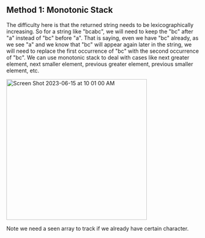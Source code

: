 ## Method 1: Monotonic Stack

The difficulty here is that the returned string needs to be lexicographically increasing. So for a string like "bcabc", we will need to keep the
"bc" after "a" instead of "bc" before "a". That is saying, even we have "bc" already, as we see "a" and we know that "bc" will appear again
later in the string, we will need to replace the first occurrence of "bc" with the second occurrence of "bc". We can use monotonic stack
to deal with cases like next greater element, next smaller element, previous greater element, previous smaller element, etc.

<img width="367" alt="Screen Shot 2023-06-15 at 10 01 00 AM" src="https://github.com/MaiJi97/Leetcode/assets/106039830/caef5e9c-b31f-4185-8234-ac270524be4f.png">

Note we need a seen array to track if we already have certain character.

